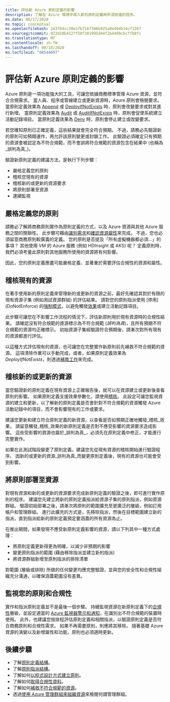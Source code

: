 ```yaml
---
title: 評估新 Azure 原則定義的影響
description: 了解在 Azure 環境中導入新的原則定義時所須依循的程序。
ms.date: 08/17/2020
ms.topic: conceptual
ms.openlocfilehash: 243f04cc20e1fb7167306b925a0e494b34cf1267
ms.sourcegitcommit: 023d10b4127f50f301995d44f2b4499cbcffb8fc
ms.translationtype: MT
ms.contentlocale: zh-TW
ms.lasthandoff: 08/18/2020
ms.locfileid: "88544697"
---
```

# <a name="evaluate-the-impact-of-a-new-azure-policy-definition"></a>評估新 Azure 原則定義的影響

Azure 原則是一項功能強大的工具，可讓您依據商務標準管理 Azure 資源，並符合合規需求。 當人員、程序或管線建立或更新資源時，Azure 原則會檢閱要求。 當原則定義效果為 [Append](./effects.md#deny) 或 [DeployIfNotExists](./effects.md#deployifnotexists) 時，原則會改變要求或對其進行新增。 當原則定義效果為 [Audit](./effects.md#audit) 或 [AuditIfNotExists](./effects.md#auditifnotexists) 時，原則會促使系統建立活動記錄項目。 當原則定義效果為 [Deny](./effects.md#deny) 時，原則會停止建立或改變要求。

若您確知原則已正確定義，這些結果就會完全符合預期。 不過，請務必先驗證新的原則可如預期運作，再允許該原則變更或封鎖工作。 此驗證必須確定只有預期的資源會被認定為不符合規範，而不會誤將符合規範的資源包含在結果中 (也稱為_誤判為真_)。

驗證新原則定義的建議方法，是執行下列步驟：

- 嚴格定義您的原則
- 稽核您現有的資源
- 稽核新的或更新的資源要求
- 將原則部署至資源
- 連續監視

## <a name="tightly-define-your-policy"></a>嚴格定義您的原則

請務必了解將商務原則實作為原則定義的方式，以及 Azure 資源與其他 Azure 服務之間的關聯性。 此步驟可藉由[識別需求](../tutorials/create-custom-policy-definition.md#identify-requirements)和[確認資源屬性](../tutorials/create-custom-policy-definition.md#determine-resource-properties)來完成。
不過，您也必須留意商務原則較廣義的定義。 您的原則是否提及「所有虛擬機器都必須...」的事項？ 其他使用 VM 的 Azure 服務 (例如 HDInsight 或 AKS) 呢？ 定義原則時，我們必須考量此原則對其他服務所使用的資源將有何影響。

因此，您的原則定義應盡可能嚴格定義，並著重於需要評估合規性的資源和屬性。

## <a name="audit-existing-resources"></a>稽核現有的資源

在著手使用新的原則定義來管理新的或更新的資源之前，最好先確認其對於有限的現有資源子集 (例如測試資源群組) 的評估結果。 請對您的原則指派使用 [停用] (DoNotEnforce) 的[強制模式](./assignment-structure.md#enforcement-mode)，以避免觸發[效果](./effects.md)或建立活動記錄項目。

此步驟可讓您在不影響工作流程的情況下，評估新原則用於現有資源時的合規性結果。 請確認沒有符合規範的資源標示為不符合規範 (_誤判為真_)，且所有預期不符合規範的資源均正確標示。
初始資源子集經驗證符合預期後，請漸次對所有現有的資源都進行評估。

以這種方式評估現有的資源，也可讓您在完整實作新原則前先補救不符合規範的資源。 這項清除作業可以手動完成，或者，如果原則定義效果為 _DeployIfNotExists_，則透過[補救工作](../how-to/remediate-resources.md)來完成。

## <a name="audit-new-or-updated-resources"></a>稽核新的或更新的資源

當您驗證新的原則定義在現有資源上正確報告後，就可以在資源建立或更新後查看原則的影響。 如果原則定義支援效果參數化，請使用[稽核](./effects.md#audit)。 此設定可讓您監視資源的建立和更新，以了解新的原則定義是否會針對不符合規範的資源觸發 Azure 活動記錄中的項目，而不會影響現有的工作或要求。

建議您更新和建立符合原則定義的新資源，以查看是否如預期正確地觸發_稽核_效果。 請留意觸發_稽核_效果的新原則定義是否對不應受影響的資源要求造成影響。
這些受影響的資源也屬於_誤判為真_，必須先在原則定義中修正，才能進行完整實作。

如果在此測試階段變更了原則定義，建議您先從現有資源的稽核開始進行驗證程序。 因新的或更新的資源_誤判為真_而變更原則定義後，現有的資源也可能會受到影響。

## <a name="deploy-your-policy-to-resources"></a>將原則部署至資源

對現有資源和新的或更新的資源要求完成新原則定義的驗證之後，即可進行實作原則的程序。 建議您先建立將新的原則定義指派給資源子集的原則指派，例如資源群組。 驗證初始部署之後，請漸次將原則的範圍擴充至更廣泛的層級，例如訂用帳戶和管理群組。 進行此擴充的方式是，先移除指派，然後在目標範圍建立新的指派，直到指派給新的原則定義預定要涵蓋的所有資源為止。

在推出期間，如果發現不應受新原則定義影響的資源，請以下列其中一種方式處理：

- 將原則定義更新得更為明確，以減少非預期的影響
- 變更原則指派的範圍 (藉由移除指派並建立新的指派)
- 將資源群組新增至原則指派的排除清單

對範圍 (層級或排除) 所做的任何變更均應完整驗證，並與您的安全性和合規性組織充分溝通，以確保涵蓋範圍沒有差異。

## <a name="monitor-your-policy-and-compliance"></a>監視您的原則和合規性

實作和指派原則定義並不是最後一個步驟。 持續監視資源在新原則定義下的[合規性](../how-to/get-compliance-data.md)層級，並設定適當的 [Azure 監視器警示和通知](../../../azure-monitor/platform/alerts-overview.md)，在識別出不符合規範的裝置時使用。 此外，也建議您按排程評估原則定義和相關指派，以驗證原則定義是否符合商務原則和合規性需求。 如果不再需要原則，則應將其移除。 隨著基礎 Azure 資源的演變以及新增屬性和功能，原則也必須適時更新。

## <a name="next-steps"></a>後續步驟

- 了解[原則定義結構](./definition-structure.md)。
- 了解[原則指派結構](./assignment-structure.md)。
- 了解如何[以程式設計方式建立原則](../how-to/programmatically-create.md)。
- 了解如何[取得合規性資料](../how-to/get-compliance-data.md)。
- 了解如何[補救不符合規範的資源](../how-to/remediate-resources.md)。
- 透過[使用 Azure 管理群組來組織資源](../../management-groups/overview.md)來檢閱何謂管理群組。